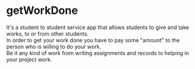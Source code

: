 # getWorkDone

It's a student to student service app that allows students to give and take works, to or from other students.<br>
In order to get your work done you have to pay some "amount" to the person who is willing to do your work.<br>
Be it any kind of work from writing assignments and records to helping in your project work.
